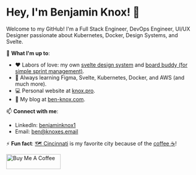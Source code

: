 # Hey, I'm Benjamin Knox! 👋


Welcome to my GitHub! I'm a Full Stack Engineer, DevOps Engineer, UI/UX Designer passionate about Kubernetes, Docker, Design Systems, and Svelte.

🌟 **What I'm up to**:
- ❤️ Labors of love: my own [svelte design system](https://github.com/awenovations/aura) and [board buddy (for simple sprint management)](https://github.com/awenovations/boardbuddy).
- 🌱 Always learning Figma, Svelte, Kubernetes, Docker, and AWS (and much more).
- 💻 Personal website at [knox.pro](https://knox.pro).
- 📝 My blog at [ben-knox.com](https://ben-knox.com).


📫 **Connect with me**:
- LinkedIn: [benjaminknox1](https://www.linkedin.com/in/benjaminknox1/)
- Email: [ben@knoxes.email](mailto:ben@knoxes.email)

⚡ **Fun fact**: [🗺️ Cincinnati](https://www.google.com/maps/place/Cincinnati,+OH/@39.1366523,-84.8706063,10z/data=!3m1!4b1!4m6!3m5!1s0x884051b1de3821f9:0x69fb7e8be4c09317!8m2!3d39.1031182!4d-84.5120196!16zL20vMDFzbm0?entry=ttu&g_ep=EgoyMDI1MDUxMy4xIKXMDSoASAFQAw%3D%3D)  is my favorite city because of the [coffee ☕️](https://www.deeperrootscoffee.com/)!

<a href="https://www.buymeacoffee.com/benjaminknox" target="_blank"><img src="https://cdn.buymeacoffee.com/buttons/v2/default-yellow.png" alt="Buy Me A Coffee" style="height: 40px !important;width: 144.67px !important;" ></a>
